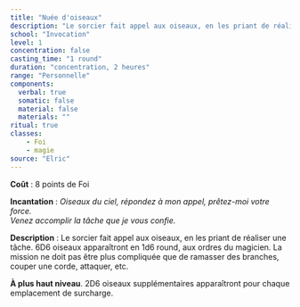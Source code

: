 ```yaml
---
title: "Nuée d'oiseaux"
description: "Le sorcier fait appel aux oiseaux, en les priant de réaliser une tâche."
school: "Invocation"
level: 1
concentration: false
casting_time: "1 round"
duration: "concentration, 2 heures"
range: "Personnelle"
components:
  verbal: true
  somatic: false
  material: false
  materials: ""
ritual: true
classes:
    - Foi
    - magie
source: "Elric"
---
```

**Coût** : 8 points de Foi  

**Incantation** : *Oiseaux du ciel, répondez à mon appel, prêtez-moi votre force.*   
*Venez accomplir la tâche que je vous confie.*    

**Description** : Le sorcier fait appel aux oiseaux, en les priant de réaliser une tâche. 6D6 oiseaux apparaîtront en 1d6 round, aux ordres du magicien. La mission ne doit pas être plus compliquée que de ramasser des branches, couper une corde, attaquer, etc.   

**À plus haut niveau**. 2D6 oiseaux supplémentaires apparaîtront pour chaque emplacement de surcharge.   
